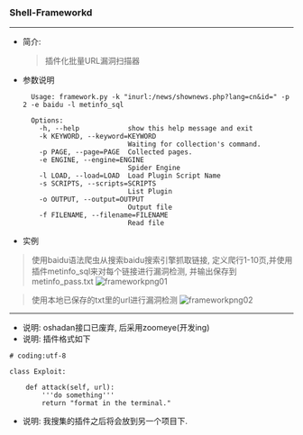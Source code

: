 ### Shell-Frameworkd
____
* 简介:
    > 插件化批量URL漏洞扫描器

* 参数说明

        Usage: framework.py -k "inurl:/news/shownews.php?lang=cn&id=" -p 2 -e baidu -l metinfo_sql

        Options:
          -h, --help            show this help message and exit
          -k KEYWORD, --keyword=KEYWORD
                                Waiting for collection's command.
          -p PAGE, --page=PAGE  Collected pages.
          -e ENGINE, --engine=ENGINE
                                Spider Engine
          -l LOAD, --load=LOAD  Load Plugin Script Name
          -s SCRIPTS, --scripts=SCRIPTS
                                List Plugin
          -o OUTPUT, --output=OUTPUT
                                Output file
          -f FILENAME, --filename=FILENAME
                                Read file

* 实例
> 使用baidu语法爬虫从搜索baidu搜索引擎抓取链接, 
定义爬行1-10页,并使用插件metinfo_sql来对每个链接进行漏洞检测,
并输出保存到metinfo_pass.txt
![frameworkpng01](///)

> 使用本地已保存的txt里的url进行漏洞检测
![frameworkpng02](///)

___
* 说明: oshadan接口已废弃, 后采用zoomeye(开发ing)
* 说明: 插件格式如下
```
# coding:utf-8

class Exploit:

    def attack(self, url):
        '''do something'''
        return "format in the terminal."
```
* 说明: 我搜集的插件之后将会放到另一个项目下.